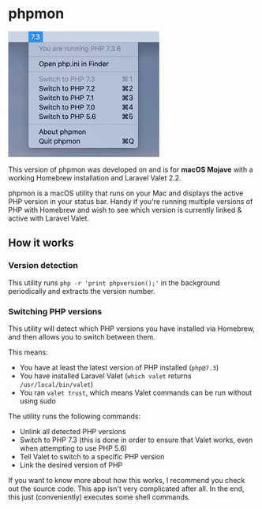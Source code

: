 # phpmon

<img src="./docs/phpmon.png" width="306px" alt="phpmon screenshot"/>

This version of phpmon was developed on and is for **macOS Mojave** with a working Homebrew installation and Laravel Valet 2.2.

phpmon is a macOS utility that runs on your Mac and displays the active PHP version in your status bar. Handy if you're running multiple versions of PHP with Homebrew and wish to see which version is currently linked & active with Laravel Valet.

## How it works

### Version detection

This utility runs `php -r 'print phpversion();'` in the background periodically and extracts the version number.

### Switching PHP versions

This utility will detect which PHP versions you have installed via Homebrew, and then allows you to switch between them.

This means:

- You have at least the latest version of PHP installed (`php@7.3`)
- You have installed Laravel Valet (`which valet` returns `/usr/local/bin/valet`)
- You ran `valet trust`, which means Valet commands can be run without using sudo

The utility runs the following commands:

- Unlink all detected PHP versions
- Switch to PHP 7.3 (this is done in order to ensure that Valet works, even when attempting to use PHP 5.6)
- Tell Valet to switch to a specific PHP version
- Link the desired version of PHP

If you want to know more about how this works, I recommend you check out the source code. This app isn't very complicated after all. In the end, this just (conveniently) executes some shell commands.
